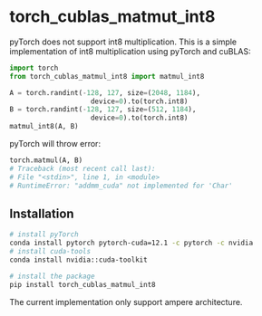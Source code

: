 # torch_cublas_matmut_int8

pyTorch does not support int8 multiplication. This is a simple implementation of int8 multiplication using pyTorch and cuBLAS:

```python
import torch
from torch_cublas_matmul_int8 import matmul_int8

A = torch.randint(-128, 127, size=(2048, 1184),
                    device=0).to(torch.int8)
B = torch.randint(-128, 127, size=(512, 1184),
                    device=0).to(torch.int8)
matmul_int8(A, B)
```

pyTorch will throw error:

```python
torch.matmul(A, B)
# Traceback (most recent call last):
# File "<stdin>", line 1, in <module>
# RuntimeError: "addmm_cuda" not implemented for 'Char'
```

## Installation

```bash
# install pyTorch 
conda install pytorch pytorch-cuda=12.1 -c pytorch -c nvidia  
# install cuda-tools
conda install nvidia::cuda-toolkit

# install the package
pip install torch_cublas_matmul_int8
```

The current implementation only support ampere architecture.

